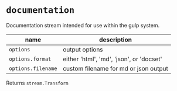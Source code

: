 # `documentation`

Documentation stream intended for use within the gulp system.

| name | description |
| ---- | ----------- |
| `options` | output options |
| `options.format` | either &#x27;html&#x27;, &#x27;md&#x27;, &#x27;json&#x27;, or &#x27;docset&#x27; |
| `options.filename` | custom filename for md or json output |

Returns `stream.Transform` 

